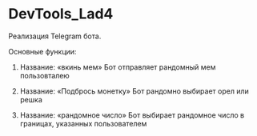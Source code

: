 # DevTools_Lad4

Реализация Telegram бота.

Основные функции:

1. Название: «вкинь мем»
Бот отправляет рандомный мем пользовталею

2. Название: «Подбрось монетку»
Бот рандомно выбирает орел или решка

3. Название: «рандомное число»
Бот выбирает рандомное число в границах, указанных пользователем
